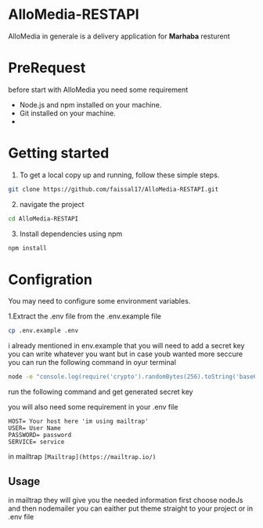 # AlloMedia-RESTAPI

AlloMedia in generale is a delivery application for **Marhaba** resturent

# PreRequest

before start with AlloMedia you need some requirement

- Node.js and npm installed on your machine.
- Git installed on your machine.
-

# Getting started

1. To get a local copy up and running, follow these simple steps.

```bash
git clone https://github.com/faissal17/AlloMedia-RESTAPI.git
```

2. navigate the project

```bash
cd AlloMedia-RESTAPI
```

3.  Install dependencies using npm

```bash
npm install
```

# Configration

You may need to configure some environment variables.

1.Extract the .env file from the .env.example file

```bash
cp .env.example .env
```

i already mentioned in env.example that you will need to add a secret key you can write whatever you want but in case youb wanted more seccure you can run the following command in oyur terminal

```bash
node -e "console.log(require('crypto').randomBytes(256).toString('base64'));"

```

run the following command and get generated secret key

you will also need some requirement in your .env file

```
HOST= Your host here 'im using mailtrap'
USER= User Name
PASSWORD= password
SERVICE= service
```

in mailtrap
`[Mailtrap](https://mailtrap.io/)`

## Usage

in mailtrap they will give you the needed information first choose nodeJs and then nodemailer you can eaither put theme straight to your project or in .env file
